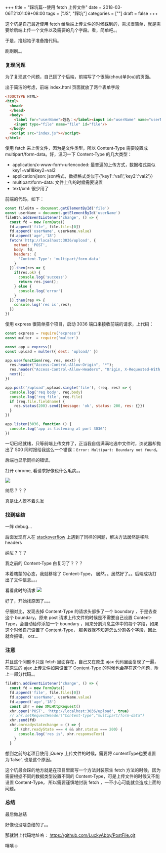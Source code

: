 +++
title = "踩坑篇--使用 fetch 上传文件"
date = 2018-03-06T21:01:09+08:00
tags = ["JS", "踩坑"]
categories = [""]
draft = false
+++

这个坑是自己最近使用 fetch 给后端上传文件的时候踩到的，需求很简单，就是需要给后端上传一个文件以及需要的几个字段。看，简单吧。。

于是，撸起袖子准备撸代码。

刷刷刷。。

### 复现问题

为了复现这个问题，自己搭了个后端，前端写了个很简(chou)单(lou)的页面。

出于简洁的考虑，前端 index.html 页面就放了两个表单字段

```html
<!DOCTYPE HTML>
<html>
  <head>
  </head>
  <body>
    <label for="userName">姓名：</label><input id="userName" name="userName" />
    <input type="file" name="file" id="file"/>
  </body>
  <script src="index.js"></script>
</html>

```

使用 fetch 来上传文件，因为是文件类型，所以 Content-Type 需要设置成 multipart/form-data。好，温习一下 Content-Type 的几大类型：

- application/x-www-form-urlencoded: 最普遍的上传方式，数据格式类似 key1=val1&key2=val2
- application/json: json格式，数据格式类似于{'key1':'val1','key2':'val2'}）
- multipart/form-data: 文件上传的时候需要设置
- text/xml: 很少用了

前端的代码，如下：

```js
const fileBtn = document.getElementById('file')
const userName = document.getElementById('userName')
fileBtn.addEventListener('change', () => {
  const fd = new FormData()
  fd.append('file', file.files[0])
  fd.append('userName', userName.value)
  fd.append('age','18')
  fetch('http://localhost:3036/upload', {
    method: 'POST',
    body: fd,
    headers: {
      'Content-Type': 'multipart/form-data'
    }
  }).then(res => {
    if(res.ok) {
      console.log('success')
      return res.json();
    } else {
      console.log('error')
    }
  }).then(res => {
    console.log('res is',res);
  })
})
```

使用 express 很简单搭个项目，启动 3036 端口来接收前端的请求，上代码：
```js
const express = require('express')
const multer  = require('multer')

const app = express()
const upload = multer({ dest: 'upload/' })

app.use(function(req, res, next) {
  res.header("Access-Control-Allow-Origin", "*");
  res.header("Access-Control-Allow-Headers", "Origin, X-Requested-With, Content-Type, Accept");
  next();
})

app.post('/upload',upload.single('file'), (req, res) => {
  console.log('req body', req.body)
  console.log('req file', req.file)
  if (req.file.fieldname) {
    res.status(200).send({message: 'ok', status: 200, res: {}})
  }
})

app.listen(3036, function () {
  console.log('app is listening at port 3036')
})
```

一切已经就绪，只等前端上传文件了，正当我自信满满地选中文件时，浏览器却抛出了 500 同时报给我这么一个错误：`Error: Multipart: Boundary not found`。

后端也显示同样的错误。

打开 chrome, 看请求好像也什么毛病。。

![](http://ojzeprg7w.bkt.clouddn.com/%E8%AE%BE%E7%BD%AE%E5%A4%B4%E9%83%A8.png)

纳尼？？？

真是让人摸不着头发

### 找到症结

一阵 debug...

后面发现有人在 [stackoverflow](https://stackoverflow.com/questions/17415084/multipart-data-post-using-python-requests-no-multipart-boundary-was-found/17438575) 上遇到了同样的问题，解决方法居然是移除 headers

纳尼？？？

我之前的 Content-Type 白复习了？？？

本着瞎蒙的心态，我就移除了 Content-Type， 居然。。居然好了。。后端成功打出了文件信息。。。

看看此时的请求
![](http://ojzeprg7w.bkt.clouddn.com/%E4%B8%8D%E8%AE%BE%E7%BD%AE%E5%A4%B4%E9%83%A8.png)

好了，开始找原因了。。。

仔细对比，发现去掉 Content-Type 的请求头部多了一个 boundary ，于是去查这个 boundary。原来 post 请求上传文件的时候是不需要自己设置 Content-Type，会自动给你添加一个 boundary ，用来分割消息主体中的每个字段，如果这个时候自己设置了 Content-Type， 服务器就不知道怎么分割各个字段，因此就会报错。 orz...

### 注意

并且这个问题不只是 fetch 里面存在，自己又在原生 ajax 代码里面复现了一遍，在原生的 ajax 上传文件如果设置了 Content-Type 的时候也会存在这个问题，附上一部分代码。。

```js
fileBtn.addEventListener('change', () => {
  const fd = new FormData()
  fd.append('file', file.files[0])
  fd.append('userName', userName.value)
  fd.append('age','18')
  const xhr = new XMLHttpRequest()
  xhr.open('POST', 'http://localhost:3036/upload', true)
  // xhr.setRequestHeader("Content-type","multipart/form-data")
  xhr.send(fd)
  xhr.onreadystatechange = () => {
    if (xhr.readyState === 4 && xhr.status === 200) {
      console.log('res is', xhr.responseText)
    }
  }
```

想到之前的老项目使用 jQuery 上传文件的时候，需要将 contentType也要设置为'false', 也是这个原因。

这个坑最会踩的地方就是在项目里面写一个方法封装原生 fetch 方法的时候，因为需要根据不同的数据类型设置不同的 Content-Type，可是上传文件的时候又不能设置 Content-Type， 所以需要谨慎地封装 fetch ，一不小心可能就会造成上面的问题。

### 总结

最后做总结

好像也没啥总结的了。。

那就附上代码地址咯：
https://github.com/LuckyAbby/PostFile.git

嘻嘻☺️
